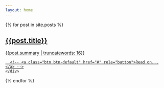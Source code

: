```yaml
---
layout: home
---
```


{% for post in site.posts %}
  <div class="post-summary col-md-12 col-sm-12">
  <a href="{{ post.url }}">
    <div class="wrap">
      <h2 data-date="{{post.date | date: "%m/%d/%y"}}">{{post.title}}</h2>
      <p>{{post.summary | truncatewords: 16}}</p>

      <!-- <a class="btn btn-default" href="#" role="button">Read on...</a> -->
    </div>
  </a>
  </div>
{% endfor %}
